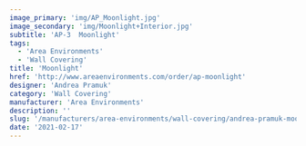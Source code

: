 ```yaml
---
image_primary: 'img/AP_Moonlight.jpg'
image_secondary: 'img/Moonlight+Interior.jpg'
subtitle: 'AP-3  Moonlight'
tags:
  - 'Area Environments'
  - 'Wall Covering'
title: 'Moonlight'
href: 'http://www.areaenvironments.com/order/ap-moonlight'
designer: 'Andrea Pramuk'
category: 'Wall Covering'
manufacturer: 'Area Environments'
description: ''
slug: '/manufacturers/area-environments/wall-covering/andrea-pramuk-moonlight'
date: '2021-02-17'
---
```

